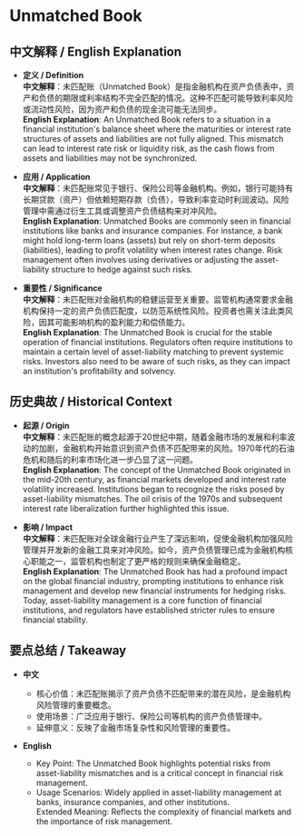 # Unmatched Book

## 中文解释 / English Explanation

* **定义 / Definition**  
  **中文解释**：未匹配账（Unmatched Book）是指金融机构在资产负债表中，资产和负债的期限或利率结构不完全匹配的情况。这种不匹配可能导致利率风险或流动性风险，因为资产和负债的现金流可能无法同步。  
  **English Explanation**: An Unmatched Book refers to a situation in a financial institution's balance sheet where the maturities or interest rate structures of assets and liabilities are not fully aligned. This mismatch can lead to interest rate risk or liquidity risk, as the cash flows from assets and liabilities may not be synchronized.

* **应用 / Application**  
  **中文解释**：未匹配账常见于银行、保险公司等金融机构。例如，银行可能持有长期贷款（资产）但依赖短期存款（负债），导致利率变动时利润波动。风险管理中需通过衍生工具或调整资产负债结构来对冲风险。  
  **English Explanation**: Unmatched Books are commonly seen in financial institutions like banks and insurance companies. For instance, a bank might hold long-term loans (assets) but rely on short-term deposits (liabilities), leading to profit volatility when interest rates change. Risk management often involves using derivatives or adjusting the asset-liability structure to hedge against such risks.

* **重要性 / Significance**  
  **中文解释**：未匹配账对金融机构的稳健运营至关重要。监管机构通常要求金融机构保持一定的资产负债匹配度，以防范系统性风险。投资者也需关注此类风险，因其可能影响机构的盈利能力和偿债能力。  
  **English Explanation**: The Unmatched Book is crucial for the stable operation of financial institutions. Regulators often require institutions to maintain a certain level of asset-liability matching to prevent systemic risks. Investors also need to be aware of such risks, as they can impact an institution's profitability and solvency.

## 历史典故 / Historical Context

* **起源 / Origin**  
  **中文解释**：未匹配账的概念起源于20世纪中期，随着金融市场的发展和利率波动的加剧，金融机构开始意识到资产负债不匹配带来的风险。1970年代的石油危机和随后的利率市场化进一步凸显了这一问题。  
  **English Explanation**: The concept of the Unmatched Book originated in the mid-20th century, as financial markets developed and interest rate volatility increased. Institutions began to recognize the risks posed by asset-liability mismatches. The oil crisis of the 1970s and subsequent interest rate liberalization further highlighted this issue.

* **影响 / Impact**  
  **中文解释**：未匹配账对全球金融行业产生了深远影响，促使金融机构加强风险管理并开发新的金融工具来对冲风险。如今，资产负债管理已成为金融机构核心职能之一，监管机构也制定了更严格的规则来确保金融稳定。  
  **English Explanation**: The Unmatched Book has had a profound impact on the global financial industry, prompting institutions to enhance risk management and develop new financial instruments for hedging risks. Today, asset-liability management is a core function of financial institutions, and regulators have established stricter rules to ensure financial stability.

## 要点总结 / Takeaway

* **中文**  
  - 核心价值：未匹配账揭示了资产负债不匹配带来的潜在风险，是金融机构风险管理的重要概念。  
  - 使用场景：广泛应用于银行、保险公司等机构的资产负债管理中。  
  - 延伸意义：反映了金融市场复杂性和风险管理的重要性。

* **English**  
  - Key Point: The Unmatched Book highlights potential risks from asset-liability mismatches and is a critical concept in financial risk management.  
  - Usage Scenarios: Widely applied in asset-liability management at banks, insurance companies, and other institutions.  
Extended Meaning: Reflects the complexity of financial markets and the importance of risk management.